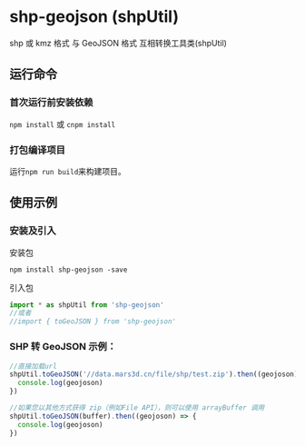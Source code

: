 # shp-geojson (shpUtil)

shp 或 kmz 格式 与 GeoJSON 格式 互相转换工具类(shpUtil)

## 运行命令

### 首次运行前安装依赖

`npm install` 或 `cnpm install`

### 打包编译项目

运行`npm run build`来构建项目。

## 使用示例

### 安装及引入

安装包

```hash
npm install shp-geojson -save
```

引入包

```js
import * as shpUtil from 'shp-geojson'
//或者
//import { toGeoJSON } from 'shp-geojson'
```

### SHP 转 GeoJSON 示例：

```js
//直接加载url
shpUtil.toGeoJSON('//data.mars3d.cn/file/shp/test.zip').then((geojoson) => {
  console.log(geojoson)
})

//如果您以其他方式获得 zip（例如File API），则可以使用 arrayBuffer 调用
shpUtil.toGeoJSON(buffer).then((geojoson) => {
  console.log(geojoson)
})


```

 